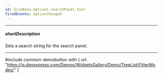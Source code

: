 ```yaml
---
id: GridBase.Options.searchPanel.text
firedEvents: optionChanged
---
```

---
##### shortDescription
Sets a search string for the search panel.

---
#include common-demobutton with {
    url: "https://js.devexpress.com/Demos/WidgetsGallery/Demo/TreeList/FilterModes/"
}